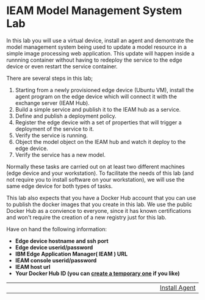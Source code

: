 # IEAM Model Management System Lab

In this lab you will use a virtual device, install an agent and demontrate the model management system being used to update
a model resource in a simple image processing web application.  This update will happen inside a runnning container without having to redeploy the service to the edge device or even restart the service container.

There are several steps in this lab;

1. Starting from a newly provisioned edge device (Ubuntu VM), install the agent program on the edge device which will connect it with the exchange server (IEAM Hub).
2. Build a simple service and publish it to the IEAM hub as a service.
3. Define and publish a deployment policy.
4. Register the edge device with a set of properties that will trigger a deployment of the service to it.
5. Verify the service is running.
6. Object the model object on the IEAM hub and watch it deploy to the edge device.
7. Verify the service has a new model.

Normally these tasks are carried out on at least two different machines (edge device and your workstation).  To facilitate the needs of this lab (and not require you to install software on your workstation), we will use the same edge device for both types of tasks.

This lab also expects that you have a Docker Hub account that you can use to publish the docker images that you create in this lab.  We use the public Docker Hub as a convience to everyone, since it has known certifications and won't require the creation of a new registry just for this lab.


Have on hand the following information:

- **Edge device hostname and ssh port** 
- **Edge device userid/password**
- **IBM Edge Application Manager( IEAM ) URL**
- **IEAM console userid/password**
- **IEAM host url**
- **Your Docker Hub ID (you can <a href="https://hub.docker.com/signup" target="_blank">create a temporary one</a> if you like)**

<table align="center">
<tr>
  <td align="right" width="9999"><a href="install_agent.md">Install Agent</a></td>
</tr>
</table>

